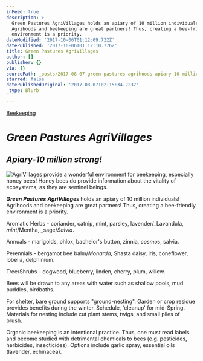 ```yaml
---
inFeed: true
description: >-
  Green Pastures AgriVillages holds an apiary of 10 million individuals!
  Agrihoods and beekeeping are great partners! Thus, creating a bee-friendly
  environment is a priority.
dateModified: '2017-10-06T01:12:09.722Z'
datePublished: '2017-10-06T01:12:10.776Z'
title: Green Pastures AgriVillages
author: []
publisher: {}
via: {}
sourcePath: _posts/2017-08-07-green-pastures-agrihoods-apiary-10-million-strong.md
starred: false
datePublishedOriginal: '2017-08-07T02:15:34.223Z'
_type: Blurb

---
```

[Beekeeping][0]

# _**Green Pastures AgriVillages**_

## _**Apiary-10 million strong!**_
![AgriVillages provide a wonderful environment for beekeeping, especially honey bees! Honey bees do provide information about the vitality of ecosystems, as they are sentinel beings.](https://the-grid-user-content.s3-us-west-2.amazonaws.com/ba520bef-713d-49e6-878e-cf4486d04923.jpg)

_**Green Pastures AgriVillages**_ holds an apiary of 10 million individuals! Agrihoods and beekeeping are great partners! Thus, creating a bee-friendly environment is a priority.

Aromatic Herbs - coriander, catnip, mint, parsley, lavender/_Lavandula, _mint_/Mentha, _sage/_Salvia_.

Annuals - marigolds, phlox, bachelor's button, zinnia, _cosmos_, salvia.

Perennials - bergamot bee balm/_Monarda_, Shasta daisy, iris, coneflower, lobelia, delphinium.

Tree/Shrubs - dogwood, blueberry, linden, cherry, plum, willow.

Bees will be drawn to any areas with water such as shallow pools, mud puddles, birdbaths.

For shelter, bare ground supports "ground-nesting". Garden or crop residue provides benefits during the winter. Schedule, 'cleanup' for mid-Spring. Materials for nesting include cut plant stems, twigs, and small piles of brush.

Organic beekeeping is an intentional practice. Thus, one must read labels and become studied with detrimental chemicals to bees (e.g. pesticides, herbicides, insecticides). Options include garlic spray, essential oils (lavender, echinacea).

[0]: https://www.facebook.com/GreenPastureAgriVillages/